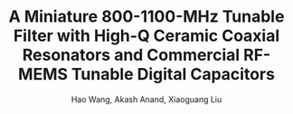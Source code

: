 ---
type: conference
title: A Miniature 800-1100-MHz Tunable Filter with High-Q Ceramic Coaxial Resonators and Commercial RF-MEMS Tunable Digital Capacitors
author: Hao Wang, Akash Anand, Xiaoguang Liu
journal:
volume:
number:
year: 2017
month: Apr.
doi: 
pages:
publisher:
booktitle: IEEE Wireless and Microwave Technology Conference (WAMICON)
note: Accepted
sort_key: 201704
bib_key: hwang2017b
topic: 
---